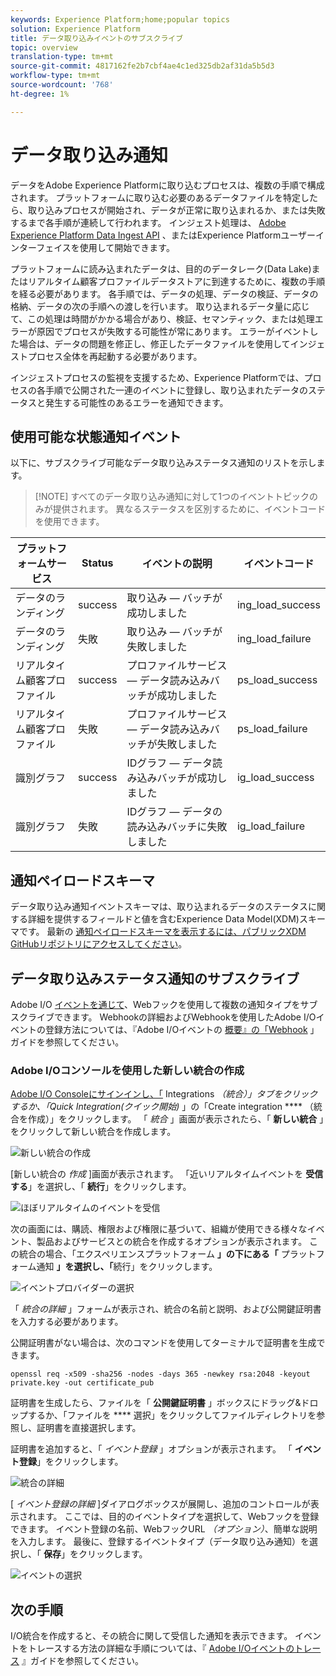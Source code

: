 ```yaml
---
keywords: Experience Platform;home;popular topics
solution: Experience Platform
title: データ取り込みイベントのサブスクライブ
topic: overview
translation-type: tm+mt
source-git-commit: 4817162fe2b7cbf4ae4c1ed325db2af31da5b5d3
workflow-type: tm+mt
source-wordcount: '768'
ht-degree: 1%

---
```



# データ取り込み通知

データをAdobe Experience Platformに取り込むプロセスは、複数の手順で構成されます。 プラットフォームに取り込む必要のあるデータファイルを特定したら、取り込みプロセスが開始され、データが正常に取り込まれるか、または失敗するまで各手順が連続して行われます。 インジェスト処理は、 [Adobe Experience Platform Data Ingest API](https://www.adobe.io/apis/experienceplatform/home/api-reference.html#!acpdr/swagger-specs/ingest-api.yaml) 、またはExperience Platformユーザーインターフェイスを使用して開始できます。

プラットフォームに読み込まれたデータは、目的のデータレーク(Data Lake)またはリアルタイム顧客プロファイルデータストアに到達するために、複数の手順を経る必要があります。 各手順では、データの処理、データの検証、データの格納、データの次の手順への渡しを行います。 取り込まれるデータ量に応じて、この処理は時間がかかる場合があり、検証、セマンティック、または処理エラーが原因でプロセスが失敗する可能性が常にあります。 エラーがイベントした場合は、データの問題を修正し、修正したデータファイルを使用してインジェストプロセス全体を再起動する必要があります。

インジェストプロセスの監視を支援するため、Experience Platformでは、プロセスの各手順で公開された一連のイベントに登録し、取り込まれたデータのステータスと発生する可能性のあるエラーを通知できます。

## 使用可能な状態通知イベント

以下に、サブスクライブ可能なデータ取り込みステータス通知のリストを示します。

>[!NOTE] すべてのデータ取り込み通知に対して1つのイベントトピックのみが提供されます。 異なるステータスを区別するために、イベントコードを使用できます。

| プラットフォームサービス | Status | イベントの説明 | イベントコード |
| ---------------- | ------ | ----------------- | ---------- |
| データのランディング | success | 取り込み — バッチが成功しました | ing_load_success |
| データのランディング | 失敗 | 取り込み — バッチが失敗しました | ing_load_failure |
| リアルタイム顧客プロファイル | success | プロファイルサービス — データ読み込みバッチが成功しました | ps_load_success |
| リアルタイム顧客プロファイル | 失敗 | プロファイルサービス — データ読み込みバッチが失敗しました | ps_load_failure |
| 識別グラフ | success | IDグラフ — データ読み込みバッチが成功しました | ig_load_success |
| 識別グラフ | 失敗 | IDグラフ — データの読み込みバッチに失敗しました | ig_load_failure |

## 通知ペイロードスキーマ

データ取り込み通知イベントスキーマは、取り込まれるデータのステータスに関する詳細を提供するフィールドと値を含むExperience Data Model(XDM)スキーマです。 最新の [通知ペイロードスキーマを表示するには、パブリックXDM GitHubリポジトリにアクセスしてください](https://github.com/adobe/xdm/blob/master/schemas/common/notifications/ingestion.schema.json)。

## データ取り込みステータス通知のサブスクライブ

Adobe I/O [イベントを通じて](https://www.adobe.io/apis/experienceplatform/events.html)、Webフックを使用して複数の通知タイプをサブスクライブできます。 Webhookの詳細およびWebhookを使用したAdobe I/Oイベントの登録方法については、『Adobe I/Oイベントの [概要』の「Webhook](https://www.adobe.io/apis/experienceplatform/events/docs.html#!adobedocs/adobeio-events/master/intro/webhook_docs_intro.md) 」ガイドを参照してください。

### Adobe I/Oコンソールを使用した新しい統合の作成

[Adobe I/O Consoleにサインインし、「](https://console.adobe.io/home) Integrations *（統合）」タブをクリックするか、「Quick Integration(クイック開始)* 」の「Create integration **** （統合を作成）」をクリックします。 「 *統合* 」画面が表示されたら、「 **新しい統合** 」をクリックして新しい統合を作成します。

![新しい統合の作成](../images/quality/subscribe-events/create_integration_start.png)

[新しい統合の *作成* ]画面が表示されます。 「近いリアルタイムイベントを **受信する**」を選択し、「 **続行**」をクリックします。

![ほぼリアルタイムのイベントを受信](../images/quality/subscribe-events/create_integration_receive_events.png)

次の画面には、購読、権限および権限に基づいて、組織が使用できる様々なイベント、製品およびサービスとの統合を作成するオプションが表示されます。 この統合の場合、「エクスペリエンスプラットフォーム **」の下にある「** プラットフォーム通知 **」を選択し、「**&#x200B;続行」をクリックします。

![イベントプロバイダーの選択](../images/quality/subscribe-events/create_integration_select_provider.png)

「 *統合の詳細* 」フォームが表示され、統合の名前と説明、および公開鍵証明書を入力する必要があります。

公開証明書がない場合は、次のコマンドを使用してターミナルで証明書を生成できます。

```shell
openssl req -x509 -sha256 -nodes -days 365 -newkey rsa:2048 -keyout private.key -out certificate_pub
```

証明書を生成したら、ファイルを「 **公開鍵証明書** 」ボックスにドラッグ&amp;ドロップするか、「ファイルを **** 選択」をクリックしてファイルディレクトリを参照し、証明書を直接選択します。

証明書を追加すると、「 *イベント登録* 」オプションが表示されます。 「 **イベント登録**」をクリックします。

![統合の詳細](../images/quality/subscribe-events/create_integration_details.png)

[ *イベント登録の詳細* ]ダイアログボックスが展開し、追加のコントロールが表示されます。 ここでは、目的のイベントタイプを選択して、Webフックを登録できます。 イベント登録の名前、WebフックURL *（オプション）*、簡単な説明を入力します。 最後に、登録するイベントタイプ（データ取り込み通知）を選択し、「 **保存**」をクリックします。

![イベントの選択](../images/quality/subscribe-events/create_integration_select_event.png)

## 次の手順

I/O統合を作成すると、その統合に関して受信した通知を表示できます。 イベントをトレースする方法の詳細な手順については、『 [Adobe I/Oイベントのトレース](https://www.adobe.io/apis/experienceplatform/events/docs.html#!adobedocs/adobeio-events/master/support/tracing.md) 』ガイドを参照してください。

